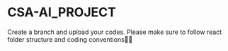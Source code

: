 # CSA-AI_PROJECT

Create a branch and upload your codes.
Please make sure to follow react folder structure and coding conventions🙏🙏
